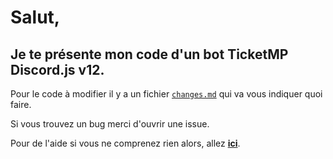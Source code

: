 # Salut,

## Je te présente mon code d'un bot TicketMP Discord.js v12.

Pour le code à modifier il y a un fichier [`changes.md`](https://github.com/ValRedstone/BotTicketMP/blob/main/changes.md) qui va vous indiquer quoi faire.

Si vous trouvez un bug merci d'ouvrir une issue.

Pour de l'aide si vous ne comprenez rien alors, allez [**ici**](https://valredstone.gitbook.io/ticketmp-discord-js-v12/).

